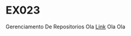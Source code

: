 # EX023
 
Gerenciamento De Repositorios
Ola
<a href="https://jorgekgh.github.io/EX023/D010/android.html">Link</a>
Ola
Ola 